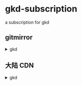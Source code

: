 # gkd-subscription

a subscription for gkd

## gitmirror

<details>
  <summary> gkd </summary>

- [gdk](https://raw.gitmirror.com/lisonge/gkd-subscription/main/dist/gkd.json)

![image](https://github.com/lisonge/gkd/assets/38517192/e9adef4e-4e56-42e2-9d46-2123966467ec)

</details>

## 大陆 CDN

<details>
  <summary> gkd </summary>

- [gkd](https://cdn.lisonge.com/gkd.json)

![image](https://github.com/lisonge/gkd/assets/38517192/341aea22-9f48-4178-b94f-5d14868c70a3)

</details>
